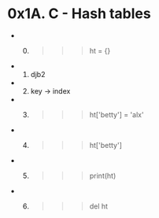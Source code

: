# 0x1A. C - Hash tables

* 0. >>> ht = {}

* 1. djb2 

* 2. key -> index

* 3. >>> ht['betty'] = 'alx'

* 4. >>> ht['betty']

* 5. >>> print(ht)

* 6. >>> del ht
